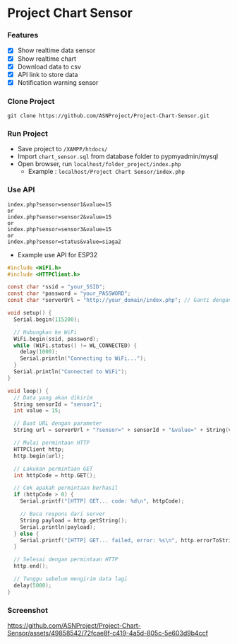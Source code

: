 # Project Chart Sensor

### Features
- [x] Show realtime data sensor
- [x] Show realtime chart
- [x] Download data to csv
- [x] API link to store data
- [x] Notification warning sensor 

### Clone Project
```
git clone https://github.com/ASNProject/Project-Chart-Sensor.git
```

### Run Project
- Save project to `/XAMPP/htdocs/`
- Import `chart_sensor.sql` from database folder to pypmyadmin/mysql
- Open browser, run `localhost/folder_project/index.php`
  - Example : `localhost/Project Chart Sensor/index.php`

### Use API 
```
index.php?sensor=sensor1&value=15
or
index.php?sensor=sensor2&value=15
or
index.php?sensor=sensor3&value=15
or
index.php?sensor=status&value=siaga2
```
- Example use API for ESP32
```C
#include <WiFi.h>
#include <HTTPClient.h>

const char *ssid = "your_SSID";
const char *password = "your_PASSWORD";
const char *serverUrl = "http://your_domain/index.php"; // Ganti dengan URL server Anda

void setup() {
  Serial.begin(115200);

  // Hubungkan ke WiFi
  WiFi.begin(ssid, password);
  while (WiFi.status() != WL_CONNECTED) {
    delay(1000);
    Serial.println("Connecting to WiFi...");
  }
  Serial.println("Connected to WiFi");
}

void loop() {
  // Data yang akan dikirim
  String sensorId = "sensor1";
  int value = 15;

  // Buat URL dengan parameter
  String url = serverUrl + "?sensor=" + sensorId + "&value=" + String(value);

  // Mulai permintaan HTTP
  HTTPClient http;
  http.begin(url);

  // Lakukan permintaan GET
  int httpCode = http.GET();

  // Cek apakah permintaan berhasil
  if (httpCode > 0) {
    Serial.printf("[HTTP] GET... code: %d\n", httpCode);

    // Baca respons dari server
    String payload = http.getString();
    Serial.println(payload);
  } else {
    Serial.printf("[HTTP] GET... failed, error: %s\n", http.errorToString(httpCode).c_str());
  }

  // Selesai dengan permintaan HTTP
  http.end();

  // Tunggu sebelum mengirim data lagi
  delay(5000);
}

```


### Screenshot
https://github.com/ASNProject/Project-Chart-Sensor/assets/49858542/72fcae8f-c419-4a5d-805c-5e603d9b4ccf


